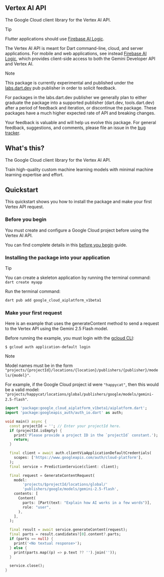 ## Vertex AI API

The Google Cloud client library for the Vertex AI API.

<!-- Code generated by sidekick. DO NOT EDIT. -->

> [!TIP]
> Flutter applications should use
> [Firebase AI Logic](https://firebase.google.com/products/firebase-ai-logic).
>
> The Vertex AI API is meant for Dart command-line, cloud, and server applications.
> For mobile and web applications, see instead
> [Firebase AI Logic](https://firebase.google.com/products/firebase-ai-logic), which provides
> client-side access to both the Gemini Developer API and Vertex AI.

> [!NOTE]
> This package is currently experimental and published under the
> [labs.dart.dev](https://dart.dev/dart-team-packages) pub publisher in order
> to solicit feedback.
>
> For packages in the labs.dart.dev publisher we generally plan to either
> graduate the package into a supported publisher (dart.dev, tools.dart.dev)
> after a period of feedback and iteration, or discontinue the package.
> These packages have a much higher expected rate of API and breaking changes.
>
> Your feedback is valuable and will help us evolve this package. For general
> feedback, suggestions, and comments, please file an issue in the
> [bug tracker](https://github.com/googleapis/google-cloud-dart/issues).

## What's this?

The Google Cloud client library for the Vertex AI API.

Train high-quality custom machine learning models with minimal machine
learning expertise and effort.

## Quickstart

This quickstart shows you how to install the package and make your first
Vertex API request.

### Before you begin

You must create and configure a Google Cloud project before using the Vertex
AI API.

You can find complete details in this
[before you begin](https://cloud.google.com/vertex-ai/docs/start/client-libraries#before_you_begin)
guide.

### Installing the package into your application

> [!TIP]
> You can create a skeleton application by running the terminal command: `dart create myapp`

Run the terminal command:

```sh
dart pub add google_cloud_aiplatform_v1beta1
```

### Make your first request

Here is an example that uses the generateContent method to send a request to
the Vertex API using the Gemini 2.5 Flash model.

Before running the example, you must login with the
[gcloud CLI](https://cloud.google.com/sdk/gcloud):

```shell
$ gcloud auth application-default login
```

> [!NOTE]
>
> Model names must be in the form
> `"projects/{projectId}/locations/{location}/publishers/{publisher}/models/{model}"`.
>
> For example, if the Google Cloud project id were `"happycat"`, then this would
> be a valid model:
> `"projects/happycat/locations/global/publishers/google/models/gemini-2.5-flash"`.

```dart
import 'package:google_cloud_aiplatform_v1beta1/aiplatform.dart';
import 'package:googleapis_auth/auth_io.dart' as auth;

void main() async {
  const projectId = ''; // Enter your projectId here.
  if (projectId.isEmpty) {
    print('Please provide a project ID in the `projectId` constant.');
    return;
  }

  final client = await auth.clientViaApplicationDefaultCredentials(
    scopes: ['https://www.googleapis.com/auth/cloud-platform'],
  );
  final service = PredictionService(client: client);

  final request = GenerateContentRequest(
    model:
        'projects/$projectId/locations/global/'
        'publishers/google/models/gemini-2.5-flash',
    contents: [
      Content(
        parts: [Part(text: "Explain how AI works in a few words")],
        role: "user",
      ),
    ],
  );

  final result = await service.generateContent(request);
  final parts = result.candidates?[0].content?.parts;
  if (parts == null) {
    print('<No textual response>');
  } else {
    print(parts.map((p) => p.text ?? '').join(''));
  }

  service.close();
}
```
